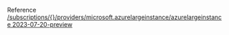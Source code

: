 Reference [/subscriptions/{}/providers/microsoft.azurelargeinstance/azurelargeinstance 2023-07-20-preview](/Resources/mgmt-plane/L3N1YnNjcmlwdGlvbnMve30vcHJvdmlkZXJzL21pY3Jvc29mdC5henVyZWxhcmdlaW5zdGFuY2UvYXp1cmVsYXJnZWluc3RhbmNl/2023-07-20-preview.xml)
